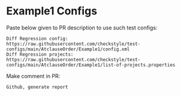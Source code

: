 # Example1 Configs
Paste below given to PR description to use such test configs:
```
Diff Regression config: https://raw.githubusercontent.com/checkstyle/test-configs/main/AtclauseOrder/Example1/config.xml
Diff Regression projects: https://raw.githubusercontent.com/checkstyle/test-configs/main/AtclauseOrder/Example1/list-of-projects.properties
```
Make comment in PR:
```
Github, generate report
```
